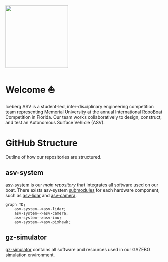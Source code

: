 
<img src="https://user-images.githubusercontent.com/92492605/201941889-f4a18508-506d-4b2e-bd12-ac9e4553c2b9.png" width="200" height="200" />

# Welcome :boat:
Iceberg ASV is a student-led, inter-disciplinary engineering competition team representing Memorial University at the annual International [RoboBoat](https://robonation.org/programs/roboboat/) Competition in Florida. Our team works collaboratively to design, construct, and test an Autonomous Surface Vehicle (ASV). 

# GitHub Structure
Outline of how our repositories are structured.

## asv-system
[asv-system](https://github.com/IcebergASV/asv) is our *main repository* that integrates all software used on our boat. There exists asv-system [submodules](https://www.atlassian.com/git/tutorials/git-submodule) for each hardware component, such as [asv-lidar](https://github.com/IcebergASV/asv-lidar) and [asv-camera](https://github.com/IcebergASV/asv-camera). 

``` mermaid
graph TD;
    asv-system-->asv-lidar;
    asv-system-->asv-camera;
    asv-system-->asv-imu;
    asv-system-->asv-pixhawk;
```

## gz-simulator
[gz-simulator](https://github.com/IcebergASV/gz-simulator) contains all software and resources used in our GAZEBO simulation environment.


